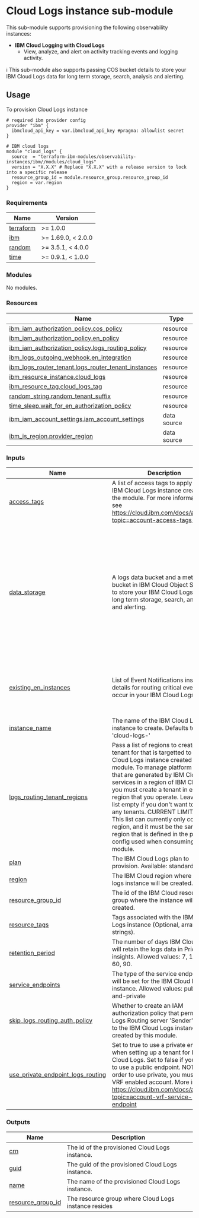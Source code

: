 # Cloud Logs instance sub-module

This sub-module supports provisioning the following observability instances:

- **IBM Cloud Logging with Cloud Logs**
  - View, analyze, and alert on activity tracking events and logging activity.

:information_source: This sub-module also supports passing COS bucket details to store your IBM Cloud Logs data for long term storage, search, analysis and alerting.

## Usage

To provision Cloud Logs instance

```hcl
# required ibm provider config
provider "ibm" {
  ibmcloud_api_key = var.ibmcloud_api_key #pragma: allowlist secret
}

# IBM cloud logs
module "cloud_logs" {
  source  = "terraform-ibm-modules/observability-instances/ibm//modules/cloud_logs"
  version = "X.X.X" # Replace "X.X.X" with a release version to lock into a specific release
  resource_group_id = module.resource_group.resource_group_id
  region = var.region
}
```

<!-- BEGINNING OF PRE-COMMIT-TERRAFORM DOCS HOOK -->
### Requirements

| Name | Version |
|------|---------|
| <a name="requirement_terraform"></a> [terraform](#requirement\_terraform) | >= 1.0.0 |
| <a name="requirement_ibm"></a> [ibm](#requirement\_ibm) | >= 1.69.0, < 2.0.0 |
| <a name="requirement_random"></a> [random](#requirement\_random) | >= 3.5.1, < 4.0.0 |
| <a name="requirement_time"></a> [time](#requirement\_time) | >= 0.9.1, < 1.0.0 |

### Modules

No modules.

### Resources

| Name | Type |
|------|------|
| [ibm_iam_authorization_policy.cos_policy](https://registry.terraform.io/providers/ibm-cloud/ibm/latest/docs/resources/iam_authorization_policy) | resource |
| [ibm_iam_authorization_policy.en_policy](https://registry.terraform.io/providers/ibm-cloud/ibm/latest/docs/resources/iam_authorization_policy) | resource |
| [ibm_iam_authorization_policy.logs_routing_policy](https://registry.terraform.io/providers/ibm-cloud/ibm/latest/docs/resources/iam_authorization_policy) | resource |
| [ibm_logs_outgoing_webhook.en_integration](https://registry.terraform.io/providers/ibm-cloud/ibm/latest/docs/resources/logs_outgoing_webhook) | resource |
| [ibm_logs_router_tenant.logs_router_tenant_instances](https://registry.terraform.io/providers/ibm-cloud/ibm/latest/docs/resources/logs_router_tenant) | resource |
| [ibm_resource_instance.cloud_logs](https://registry.terraform.io/providers/ibm-cloud/ibm/latest/docs/resources/resource_instance) | resource |
| [ibm_resource_tag.cloud_logs_tag](https://registry.terraform.io/providers/ibm-cloud/ibm/latest/docs/resources/resource_tag) | resource |
| [random_string.random_tenant_suffix](https://registry.terraform.io/providers/hashicorp/random/latest/docs/resources/string) | resource |
| [time_sleep.wait_for_en_authorization_policy](https://registry.terraform.io/providers/hashicorp/time/latest/docs/resources/sleep) | resource |
| [ibm_iam_account_settings.iam_account_settings](https://registry.terraform.io/providers/ibm-cloud/ibm/latest/docs/data-sources/iam_account_settings) | data source |
| [ibm_is_region.provider_region](https://registry.terraform.io/providers/ibm-cloud/ibm/latest/docs/data-sources/is_region) | data source |

### Inputs

| Name | Description | Type | Default | Required |
|------|-------------|------|---------|:--------:|
| <a name="input_access_tags"></a> [access\_tags](#input\_access\_tags) | A list of access tags to apply to the IBM Cloud Logs instance created by the module. For more information, see https://cloud.ibm.com/docs/account?topic=account-access-tags-tutorial. | `list(string)` | `[]` | no |
| <a name="input_data_storage"></a> [data\_storage](#input\_data\_storage) | A logs data bucket and a metrics bucket in IBM Cloud Object Storage to store your IBM Cloud Logs data for long term storage, search, analysis and alerting. | <pre>object({<br>    logs_data = optional(object({<br>      enabled              = optional(bool, false)<br>      bucket_crn           = optional(string)<br>      bucket_endpoint      = optional(string)<br>      skip_cos_auth_policy = optional(bool, false)<br>    }), {})<br>    metrics_data = optional(object({<br>      enabled              = optional(bool, false)<br>      bucket_crn           = optional(string)<br>      bucket_endpoint      = optional(string)<br>      skip_cos_auth_policy = optional(bool, false)<br>    }), {})<br>    }<br>  )</pre> | <pre>{<br>  "logs_data": null,<br>  "metrics_data": null<br>}</pre> | no |
| <a name="input_existing_en_instances"></a> [existing\_en\_instances](#input\_existing\_en\_instances) | List of Event Notifications instance details for routing critical events that occur in your IBM Cloud Logs | <pre>list(object({<br>    en_instance_id      = string<br>    en_region           = string<br>    en_integration_name = optional(string)<br>    skip_en_auth_policy = optional(bool, false)<br>  }))</pre> | `[]` | no |
| <a name="input_instance_name"></a> [instance\_name](#input\_instance\_name) | The name of the IBM Cloud Logs instance to create. Defaults to 'cloud-logs-<region>' | `string` | `null` | no |
| <a name="input_logs_routing_tenant_regions"></a> [logs\_routing\_tenant\_regions](#input\_logs\_routing\_tenant\_regions) | Pass a list of regions to create a tenant for that is targetted to the Cloud Logs instance created by this module. To manage platform logs that are generated by IBM Cloud® services in a region of IBM Cloud, you must create a tenant in each region that you operate. Leave the list empty if you don't want to create any tenants. CURRENT LIMITATION: This list can currently only contain 1 region, and it must be the same region that is defined in the provider config used when consuming this module. | `list(any)` | `[]` | no |
| <a name="input_plan"></a> [plan](#input\_plan) | The IBM Cloud Logs plan to provision. Available: standard | `string` | `"standard"` | no |
| <a name="input_region"></a> [region](#input\_region) | The IBM Cloud region where Cloud logs instance will be created. | `string` | `"us-south"` | no |
| <a name="input_resource_group_id"></a> [resource\_group\_id](#input\_resource\_group\_id) | The id of the IBM Cloud resource group where the instance will be created. | `string` | `null` | no |
| <a name="input_resource_tags"></a> [resource\_tags](#input\_resource\_tags) | Tags associated with the IBM Cloud Logs instance (Optional, array of strings). | `list(string)` | `[]` | no |
| <a name="input_retention_period"></a> [retention\_period](#input\_retention\_period) | The number of days IBM Cloud Logs will retain the logs data in Priority insights. Allowed values: 7, 14, 30, 60, 90. | `number` | `7` | no |
| <a name="input_service_endpoints"></a> [service\_endpoints](#input\_service\_endpoints) | The type of the service endpoint that will be set for the IBM Cloud Logs instance. Allowed values: public-and-private | `string` | `"public-and-private"` | no |
| <a name="input_skip_logs_routing_auth_policy"></a> [skip\_logs\_routing\_auth\_policy](#input\_skip\_logs\_routing\_auth\_policy) | Whether to create an IAM authorization policy that permits the Logs Routing server 'Sender' access to the IBM Cloud Logs instance created by this module. | `bool` | `false` | no |
| <a name="input_use_private_endpoint_logs_routing"></a> [use\_private\_endpoint\_logs\_routing](#input\_use\_private\_endpoint\_logs\_routing) | Set to true to use a private endpoint when setting up a tenant for IBM Cloud Logs. Set to false if you want to use a public endpoint. NOTE: In order to use private, you must have a VRF enabled account. More info: https://cloud.ibm.com/docs/account?topic=account-vrf-service-endpoint | `bool` | `true` | no |

### Outputs

| Name | Description |
|------|-------------|
| <a name="output_crn"></a> [crn](#output\_crn) | The id of the provisioned Cloud Logs instance. |
| <a name="output_guid"></a> [guid](#output\_guid) | The guid of the provisioned Cloud Logs instance. |
| <a name="output_name"></a> [name](#output\_name) | The name of the provisioned Cloud Logs instance. |
| <a name="output_resource_group_id"></a> [resource\_group\_id](#output\_resource\_group\_id) | The resource group where Cloud Logs instance resides |
<!-- END OF PRE-COMMIT-TERRAFORM DOCS HOOK -->
